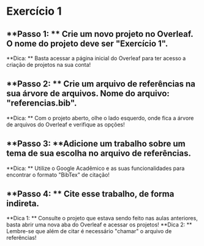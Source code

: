 # **Exercício 1**

## **Passo 1: ** Crie um novo projeto no Overleaf. O nome do projeto deve ser "Exercício 1".

**Dica: ** Basta acessar a página inicial do Overleaf para ter acesso a criação de projetos na sua conta!

## **Passo 2: ** Crie um arquivo de referências na sua árvore de arquivos. Nome do arquivo: "referencias.bib".

**Dica: ** Com o projeto aberto, olhe o lado esquerdo, onde fica a árvore de arquivos do Overleaf e verifique as opções!

## **Passo 3: **Adicione um trabalho sobre um tema de sua escolha no arquivo de referências.

**Dica: ** Utilize o Google Acadêmico e as suas funcionalidades para encontrar o formato "BibTex" de citação!

## **Passo 4: ** Cite esse trabalho, de forma indireta.

**Dica 1: ** Consulte o projeto que estava sendo feito nas aulas anteriores, basta abrir uma nova aba do Overleaf e acessar os projetos!
**Dica 2: ** Lembre-se que além de citar é necessário "chamar" o arquivo de referências!
